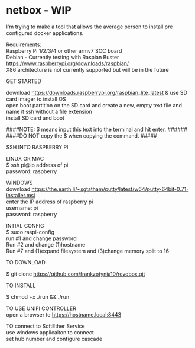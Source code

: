 # netbox - WIP

I'm trying to make a tool that allows the average person to install pre configured docker applications.

Requirements: \
Raspberry Pi 1/2/3/4 or other armv7 SOC board \
Debian - Currently testing with Raspian Buster https://www.raspberrypi.org/downloads/raspbian/ \
X86 architecture is not currently supported but will be in the future 

GET STARTED

download https://downloads.raspberrypi.org/raspbian_lite_latest & use SD card imager to install OS \
open boot partition on the SD card and create a new, empty text file and name it ssh without a file extension \
install SD card and boot

####NOTE:  $ means input this text into the terminal and hit enter.  ######\
####DO NOT copy the $ when copying the command. #####

SSH INTO RASPBERRY PI 

  LINUX OR MAC \
  $ ssh pi@ip address of pi \
  password: raspberry 
  
  WINDOWS \
  download https://the.earth.li/~sgtatham/putty/latest/w64/putty-64bit-0.71-installer.msi \
  enter the IP address of raspberry pi \
      username: pi \
      password: raspberry 
  
INTIAL CONFIG \
  $ sudo raspi-config \
      run #1 and change password \
      Run #2 and change (1)hostname \
      Run #7 and (1)expand filesystem and (3)change memory split to 16 

TO DOWNLOAD

$ git clone https://github.com/frankzotynia10/revobox.git

TO INSTALL

$ chmod +x ./run && ./run

TO USE UNIFI CONTROLLER \
open a browser to https://hostname.local:8443

TO connect to SoftEther Service \
use windows applicaiton to connect   
set hub number and configure cascade
